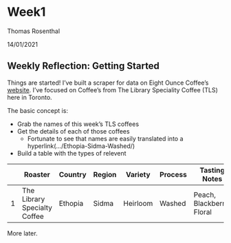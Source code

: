 Week1
================
Thomas Rosenthal

14/01/2021

## Weekly Reflection: Getting Started

Things are started\! I’ve built a scraper for data on Eight Ounce
Coffee’s [website](https://eightouncecoffee.ca/). I’ve focused on
Coffee’s from The Library Speciality Coffee (TLS) here in Toronto.

The basic concept is:

  - Grab the names of this week’s TLS coffees
  - Get the details of each of those coffees
      - Fortunate to see that names are easily translated into a
        hyperlink(…/Ethopia-Sidma-Washed/)
  - Build a table with the types of
relevent

|   | Roaster                      | Country | Region | Variety  | Process | Tasting Notes             |
| - | ---------------------------- | ------- | ------ | -------- | ------- | ------------------------- |
| 1 | The Library Specialty Coffee | Ethopia | Sidma  | Heirloom | Washed  | Peach, Blackberry, Floral |

More later.
